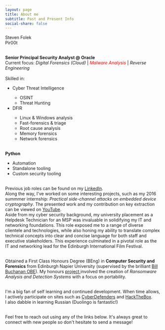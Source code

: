 ```yaml
---
layout: page
title: About me
subtitle: Past and Present Info
social-share: false
---
```


<p class="about-text">
<i class="fa fa-user"></i>
Steven Folek<br>
<i class="fa fa-user-secret"></i>
Pir00t
</p>


<p class="about-text">
<i class="fa fa-briefcase"></i>
<br><strong>Senior Principal Security Analyst @ Oracle</strong>
<br>Current focus: <i>Digital Forensics (Cloud)</i> | <i><font color="red">Malware Analysis</font></i> | <i>Reverse Engineering</i><br><br>Skilled in:
 <ul>
  <li>Cyber Threat Intelligence</li>
   <ul>
    <li>OSINT</li>
    <li>Threat Hunting</li>
   </ul>
  <li>DFIR</li>
   <ul>
    <li>Linux & Windows analysis</li>
    <li>Fast-forensics & triage</li>
    <li>Root cause analysis</li>
    <li>Memory forensics</li>
    <li>Network forensics</li>
   </ul>
</ul> 
</p>

<p class="about-text">
<i class="fa fa-code"></i>
<br>
<strong>Python</strong> 
<ul>
  <li>Automation</li>
  <li>Standalone tooling</li>
  <li>Custom security tooling</li>
</ul>
</p>

<p class="about-text">
<i class="fa fa-history"></i>
<br>
Previous job roles can be found on my <a href="https://www.linkedin.com/in/steven-folek-822aa9a0/" target="_blank"> LinkedIn</a>. 
<br>
Along the way, I've worked on some interesting projects, such as my 2016 summmer internship: <i>Practical side-channel attacks on embedded device cryptography</i>. The presented work and my contribution on key extraction can be viewed on <a href="https://www.youtube.com/watch?v=7D-Hr4Nw0T4" target="_blank">YouTube</a>.
<br>
Aside from my cyber security background, my university placement as a Helpdesk Technician for an MSP was invaluable in solidifying my IT and networking foundations. This role exposed me to a range of diverse clientele and technologies, while also honing my ability to translate complex technical concepts into clear and concise language for both staff and executive stakeholders. This experience culminated in a pivotal role as the IT and networking lead for the Edinburgh International Film Festival. 

<p class="about-text">
<i class="fa fa-graduation-cap"></i>
<br>
Obtained a First Class Honours Degree (BEng) in <strong>Computer Security and Forensics</strong> from Edinburgh Napier University (supervised by the brilliant
<a href="https://www.napier.ac.uk/people/bill-buchanan" target="_blank">Bill Buchanan OBE</a>). My honours <a href="https://web.archive.org/web/20190214195159/https://www.iidi.napier.ac.uk/c/publications/publicationid/13388150" target="_blank">project </a> involved the creation of <i>Ransomware Analysis and Detection Systems</i> with a focus on portability.
</p>

<p class="about-text">
<i class="fa fa-heart"></i>
<br>
I'm a big fan of self learning and continued development. When time allows, I actively participate on sites such as <a href="https://cyberdefenders.org/" target="_blank">CyberDefenders</a> and <a href="https://www.hackthebox.eu/" target="_blank">HackTheBox</a>. <br>I also dabble in learning Russian (Duolingo is fantastic!)
</p>

<p class="about-text">
<i class="fa fa-users"></i>
<br>
Feel free to reach out using any of the links below. It's always great to connect with new people so don't hesitate to send a message!
</p>